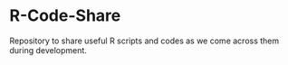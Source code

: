 # R-Code-Share
Repository to share useful R scripts and codes as we come across them during development. 
